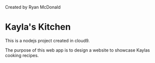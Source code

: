 Created by Ryan McDonald
# Kayla's Kitchen

This is a nodejs project created in cloud9.

The purpose of this web app is to design a website to showcase Kaylas cooking recipes.

